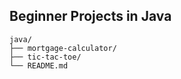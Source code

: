 ## Beginner Projects in Java

```
java/
├── mortgage-calculator/
├── tic-tac-toe/
└── README.md
```
